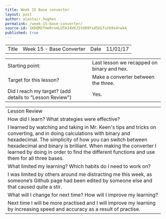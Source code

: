 ```yaml
---
title: Week 15 Base converter
layout: post
author: alastair.hughes
permalink: /week-15-base-converter/
source-id: 1KDQM2fmeRromLUTA34VKJ5tO89Ysd5kGfutb9s4rwkA
published: true
---
```

<table>
  <tr>
    <td>Title</td>
    <td>Week 15 - Base Converter</td>
    <td>Date</td>
    <td>11/01/17</td>
  </tr>
</table>


<table>
  <tr>
    <td>Starting point:</td>
    <td>Last lesson we recapped on binary and hex.</td>
  </tr>
  <tr>
    <td>Target for this lesson?</td>
    <td>Make a converter between the three.</td>
  </tr>
  <tr>
    <td>Did I reach my target? 
(add details to "Lesson Review")</td>
    <td>Yes.</td>
  </tr>
</table>


<table>
  <tr>
    <td>Lesson Review</td>
  </tr>
  <tr>
    <td>How did I learn? What strategies were effective? </td>
  </tr>
  <tr>
    <td>I learned by watching and taking in Mr. Keen's tips and tricks on converting, and in doing calculations with binary and hexadecimal. The simplicity of how you can switch between hexadecimal and binary is brilliant. When making the converter I learned by doing in order to find the different functions and use them for all three bases.</td>
  </tr>
  <tr>
    <td>What limited my learning? Which habits do I need to work on? </td>
  </tr>
  <tr>
    <td>I was limited by others around me distracting me this week, as someone’s Github page had been edited by someone else and that caused quite a stir.</td>
  </tr>
  <tr>
    <td>What will I change for next time? How will I improve my learning?</td>
  </tr>
  <tr>
    <td>Next time I will be more practised and I will improve my learning by increasing speed and accuracy as a result of practise.</td>
  </tr>
</table>



